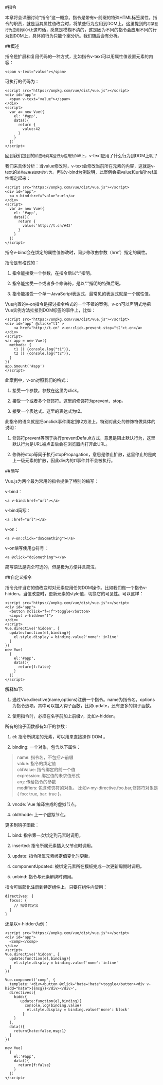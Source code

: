 #指令

本章将会详细讨论“指令”这一概念。指令是带有v-前缀的特殊HTML标签属性。指令的职责，就是当其属性值改变时，将某些行为应用到DOM上。这里提到的`将某些行为应用到DOM上`这句话，感觉是模糊不清的，这是因为不同的指令会应用不同的行为到DOM上，具体的行为只能个案分析。我们随后会有分析。

##概述

指令是扩展和复用代码的一种方式，比如指令v-text可以用属性值设置元素的内容：

	<span v-text="value"></span>

可执行的代码为：

	<script src="https://unpkg.com/vue/dist/vue.js"></script>
	<div id="app">
	  <span v-text="value"></span>
	</div>
	<script>
	  var a= new Vue({
	    el: '#app',
	    data(){
	      return {
	        value:42
	      }
	    }
	  })
	</script>

回到我们提到的`相应地将某些行为应用到DOM上`，v-text应用了什么行为到DOM上呢？

我们来具体分析：当value修改时，v-text会修改当前所在元素的内容，这就是v-text的`某些应用到DOM的行为`。再以v-bind为例说明，此案例会把value和url的href属性绑定起来：

	<script src="https://unpkg.com/vue/dist/vue.js"></script>
	<div id="app">
	  <a v-bind:href="value">url</a>
	</div>
	<script>
	  var a= new Vue({
	    el: '#app',
	    data(){
	      return {
	        value:'http://t.cn/#42'
	      }
	    }
	  })
	</script>

指令v-bind会在绑定的属性值修改时，同步修改由参数（href）指定的属性。

指令是有格式的：

1. 指令能接受一个参数，在指令后以“:”指明。

2. 指令能接受一个或者多个修饰符，是以“.”指明的特殊后缀。

3. 指令能接受一个单一JavaScript表达式，最常见的表达式就是一个属性值。

Vue内置的v-on指令是探讨指令格式的一个不错的案例。v-on可以声明式地把Vue实例方法挂接到DOM标签的事件上，比如：

	<script src="https://unpkg.com/vue/dist/vue.js"></script>
	<div id="app" @click="t1" >
	    <a href="http://t.cn" v-on:click.prevent.stop="t2">t.cn</a>
	</div>
	<script>
	var app = new Vue({
	  methods: {
	    t1 () {console.log("t1")},
	    t2 () {console.log("t2")},
	  }
	})
	app.$mount('#app')
	</script>

此案例中，v-on对照我们的格式：

1. 接受一个参数。参数在这里为click。

2. 接受一个或者多个修饰符。这里的修饰符为prevent、stop。

3. 接受一个表达式。这里的表达式为t2。

此指令的语义就是把onclick事件绑定到t2方法上。特别对此处的修饰符做具体的说明：

1. 修饰符prevent等同于执行preventDefault方式，意思是阻止默认行为，这里默认行为是URL被点击后会在浏览器内打开此URL。

2. 修饰符stop等同于执行stopPropagation，意思是停止扩散，这里停止的是向上一级元素的扩散，因此div内的t1事件并不会被执行。

##简写

Vue.js为两个最为常用的指令提供了特别的缩写：

v-bind：

	<a v-bind:href="url"></a>

v-bind简写：

	<a :href="url"></a>

v-on：

	<a v-on:click="doSomething"></a>

v-on缩写使用@符号：

	<a @click="doSomething"></a>

简写语法是完全可选的，但是极为方便并且简洁。

##自定义指令

指令允许当它的值改变时对元素应用任何DOM操作。比如我们做一个指令v-hidden，当值改变时，更新元素的style值，切换它的可见性。可以这样：

	<script src="https://unpkg.com/vue/dist/vue.js"></script>
	<div id="app">
	  <button @click="f=!f">toggle</button>
	  <input v-hidden="f">
	</div>
	<script>
	Vue.directive('hidden', {
	  update:function(el,binding){
	    el.style.display = binding.value?'none':'inline'
	  }
	})
	new Vue(
	  {
	    el:'#app',
	    data(){
	      return{f:false}
	    }
	  })
	</script>

解释如下:

1. 通过Vue.directive(name,options)注册一个指令。name为指令名，options为指令选项，其中可以加入钩子函数，比如update，还有更多的钩子函数。

2. 使用指令时，必须在名字前加上前缀v，比如v-hidden。

所有的钩子函数都有如下的参数：

1. el: 指令所绑定的元素，可以用来直接操作 DOM 。

2. binding: 一个对象，包含以下属性：   
 >name: 指令名，不包括v-前缀  
    value: 指令的绑定值  
    oldValue: 指令绑定的前一个值  
    expression: 绑定值的未求值形式  
    arg: 传给指令的参数  
    modifiers: 包含修饰符的对象。 比如v-my-directive.foo.bar,修饰符对象是{ foo: true, bar: true }。

3. vnode: Vue 编译生成的虚拟节点。

4. oldVnode: 上一个虚拟节点。

更多到钩子函数：

1. bind: 指令第一次绑定到元素时调用。

2. inserted: 指令所属元素插入父节点时调用。

3. update: 指令所属元素绑定值变化时更新。

4. componentUpdated: 被绑定元素所在模板完成一次更新周期时调用。

5. unbind: 指令与元素解绑时调用。

指令可局部化注册到特定组件上，只要在组件内使用：

	directives: {
	  focus: {
	    // 指令的定义
	  }
	}

还是以v-hidden为例：

	<script src="https://unpkg.com/vue/dist/vue.js"></script>
	<div id="app">
	  <comp></comp>
	</div>
	<script>
	Vue.directive('hidden', {
	  update:function(el,binding){
	    el.style.display = binding.value?'none':'inline'
	  }
	})

	Vue.component('comp', {
	  template:'<div><button @click="hate=!hate">toggle</button><div v-hidd="hate">{{msg}}</div></div>',
	  directives:{
	    hidd:{
	       update:function(el,binding){
	         console.log(binding.value)
	          el.style.display = binding.value?'none':'block'
	        }
	    }
	  },
	  data(){
	    return{hate:false,msg:1}
	  }
	})

	new Vue(
	  {
	    el:'#app',
	    data(){
	      return{f:false}
	    }
	  })
	</script>